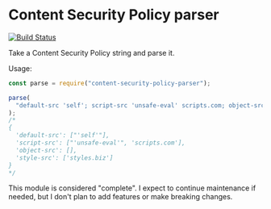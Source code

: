 # Content Security Policy parser

[![Build Status](https://travis-ci.org/helmetjs/content-security-policy-parser.svg?branch=master)](https://travis-ci.org/helmetjs/content-security-policy-parser)

Take a Content Security Policy string and parse it.

Usage:

```javascript
const parse = require("content-security-policy-parser");

parse(
  "default-src 'self'; script-src 'unsafe-eval' scripts.com; object-src; style-src styles.biz"
);
/*
{
  'default-src': ["'self'"],
  'script-src': ["'unsafe-eval'", 'scripts.com'],
  'object-src': [],
  'style-src': ['styles.biz']
}
*/
```

This module is considered "complete". I expect to continue maintenance if needed, but I don't plan to add features or make breaking changes.
